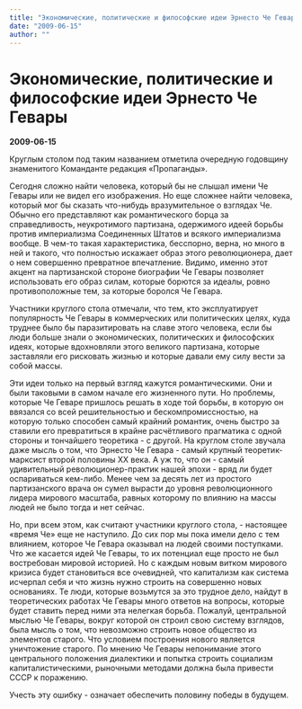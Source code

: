 ```yaml
---
title: "Экономические, политические и философские идеи Эрнесто Че Гевары"
date: "2009-06-15"
author: ""
---
```


# Экономические, политические и философские идеи Эрнесто Че Гевары

**2009-06-15** 

Круглым столом под таким названием отметила очередную годовщину знаменитого Команданте редакция «Пропаганды».

Сегодня сложно найти человека, который бы не слышал имени Че Гевары или не видел его изображения. Но еще сложнее найти человека, который мог бы сказать что-нибудь вразумительное о взглядах Че. Обычно его представляют как романтического борца за справедливость, неукротимого партизана, одержимого идеей борьбы против империализма Соединенных Штатов и всякого империализма вообще. В чем-то такая характеристика, бесспорно, верна, но много в ней и такого, что полностью искажает образ этого революционера, дает о нем совершенно превратное впечатление. Видимо, именно этот акцент на партизанской стороне биографии Че Гевары позволяет использовать его образ силам, которые борются за идеалы, ровно противоположные тем, за которые боролся Че Гевара.

Участники круглого стола отмечали, что тем, кто эксплуатирует популярность Че Гевары в коммерческих или политических целях, куда труднее было бы паразитировать на славе этого человека, если бы люди больше знали о экономических, политических и философских идеях, которые вдохновляли этого великого партизана, которые заставляли его рисковать жизнью и которые давали ему силу вести за собой массы.

Эти идеи только на первый взгляд кажутся романтическими. Они и были таковыми в самом начале его жизненного пути. Но проблемы, которые Че Геваре пришлось решать в ходе той борьбы, в которую он ввязался со всей решительностью и бескомпромиссностью, на которую только способен самый крайний романтик, очень быстро за ставили его превратиться в крайне расчётливого прагматика с одной стороны и тончайшего теоретика - с другой. На круглом столе звучала даже мысль о том, что Эрнесто Че Гевара - самый крупный теоретик-марксист второй половины ХХ века. А уж то, что он - самый удивительный революционер-практик нашей эпохи - вряд ли будет оспариваться кем-либо. Менее чем за десять лет из простого партизанского врача он сумел вырасти до уровня революционного лидера мирового масштаба, равных которому по влиянию на массы людей не было тогда и нет сейчас.

Но, при всем этом, как считают участники круглого стола, - настоящее «время Че» еще не наступило. До сих пор мы пока имели дело с тем влиянием, которое Че Гевара оказывал на людей своими поступками. Что же касается идей Че Гевары, то их потенциал еще просто не был востребован мировой историей. Но с каждым новым витком мирового кризиса будет становиться все очевидней, что капитализм как система исчерпал себя и что жизнь нужно строить на совершенно новых основаниях. Те люди, которые возьмутся за это трудное дело, найдут в теоретических работах Че Гевары много ответов на вопросы, которые будет ставить перед ними эта нелегкая борьба. Пожалуй, центральной мыслью Че Гевары, вокруг которой он строил свою систему взглядов, была мысль о том, что невозможно строить новое общество из элементов старого. Что условием построения нового является уничтожение старого. По мнению Че Гевары непонимание этого центрального положения диалектики и попытка строить социализм капиталистическими, рыночными методами должна была привести СССР к поражению.

Учесть эту ошибку - означает обеспечить половину победы в будущем.